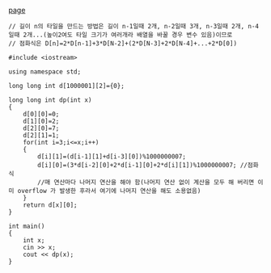 [page](https://www.acmicpc.net/problem/14852)

    // 길이 n의 타일을 만드는 방법은 길이 n-1일때 2개, n-2일때 3개, n-3일때 2개, n-4일때 2개...(높이2여도 타일 크기가 여러개라 배열을 바꿀 경우 변수 있음)이므로
    // 점화식은 D[n]=2*D[n-1]+3*D[N-2]+(2*D[N-3]+2*D[N-4]+...+2*D[0])

    #include <iostream>

    using namespace std;

    long long int d[1000001][2]={0};

    long long int dp(int x)
    {
        d[0][0]=0;
        d[1][0]=2;
        d[2][0]=7;
        d[2][1]=1;
        for(int i=3;i<=x;i++)
        {
            d[i][1]=(d[i-1][1]+d[i-3][0])%1000000007;
            d[i][0]=(3*d[i-2][0]+2*d[i-1][0]+2*d[i][1])%1000000007; //점화식
            //매 연산마다 나머지 연산을 해야 함(나머지 연산 없이 계산을 모두 해 버리면 이미 overflow 가 발생한 후라서 여기에 나머지 연산을 해도 소용없음)
        }
        return d[x][0];
    }

    int main()
    {
        int x;
        cin >> x;
        cout << dp(x);
    }
